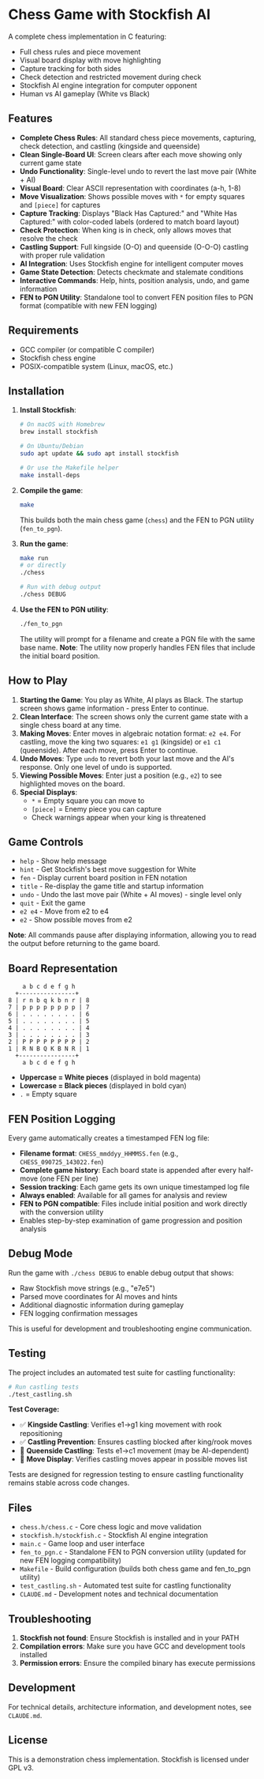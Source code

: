 # Chess Game with Stockfish AI

A complete chess implementation in C featuring:
- Full chess rules and piece movement
- Visual board display with move highlighting
- Capture tracking for both sides
- Check detection and restricted movement during check
- Stockfish AI engine integration for computer opponent
- Human vs AI gameplay (White vs Black)

## Features

- **Complete Chess Rules**: All standard chess piece movements, capturing, check detection, and castling (kingside and queenside)
- **Clean Single-Board UI**: Screen clears after each move showing only current game state
- **Undo Functionality**: Single-level undo to revert the last move pair (White + AI)
- **Visual Board**: Clear ASCII representation with coordinates (a-h, 1-8)
- **Move Visualization**: Shows possible moves with `*` for empty squares and `[piece]` for captures
- **Capture Tracking**: Displays "Black Has Captured:" and "White Has Captured:" with color-coded labels (ordered to match board layout)
- **Check Protection**: When king is in check, only allows moves that resolve the check
- **Castling Support**: Full kingside (O-O) and queenside (O-O-O) castling with proper rule validation
- **AI Integration**: Uses Stockfish engine for intelligent computer moves
- **Game State Detection**: Detects checkmate and stalemate conditions
- **Interactive Commands**: Help, hints, position analysis, undo, and game information
- **FEN to PGN Utility**: Standalone tool to convert FEN position files to PGN format (compatible with new FEN logging)

## Requirements

- GCC compiler (or compatible C compiler)
- Stockfish chess engine
- POSIX-compatible system (Linux, macOS, etc.)

## Installation

1. **Install Stockfish**:
   ```bash
   # On macOS with Homebrew
   brew install stockfish
   
   # On Ubuntu/Debian
   sudo apt update && sudo apt install stockfish
   
   # Or use the Makefile helper
   make install-deps
   ```

2. **Compile the game**:
   ```bash
   make
   ```
   This builds both the main chess game (`chess`) and the FEN to PGN utility (`fen_to_pgn`).

3. **Run the game**:
   ```bash
   make run
   # or directly
   ./chess
   
   # Run with debug output
   ./chess DEBUG
   ```

4. **Use the FEN to PGN utility**:
   ```bash
   ./fen_to_pgn
   ```
   The utility will prompt for a filename and create a PGN file with the same base name.
   **Note**: The utility now properly handles FEN files that include the initial board position.

## How to Play

1. **Starting the Game**: You play as White, AI plays as Black. The startup screen shows game information - press Enter to continue.
2. **Clean Interface**: The screen shows only the current game state with a single chess board at any time.
3. **Making Moves**: Enter moves in algebraic notation format: `e2 e4`. For castling, move the king two squares: `e1 g1` (kingside) or `e1 c1` (queenside). After each move, press Enter to continue.
4. **Undo Moves**: Type `undo` to revert both your last move and the AI's response. Only one level of undo is supported.
5. **Viewing Possible Moves**: Enter just a position (e.g., `e2`) to see highlighted moves on the board.
6. **Special Displays**:
   - `*` = Empty square you can move to
   - `[piece]` = Enemy piece you can capture
   - Check warnings appear when your king is threatened

## Game Controls

- `help` - Show help message
- `hint` - Get Stockfish's best move suggestion for White
- `fen` - Display current board position in FEN notation
- `title` - Re-display the game title and startup information
- `undo` - Undo the last move pair (White + AI moves) - single level only
- `quit` - Exit the game
- `e2 e4` - Move from e2 to e4
- `e2` - Show possible moves from e2

**Note**: All commands pause after displaying information, allowing you to read the output before returning to the game board.

## Board Representation

```
    a b c d e f g h
  +----------------+
8 | r n b q k b n r | 8
7 | p p p p p p p p | 7
6 | . . . . . . . . | 6
5 | . . . . . . . . | 5
4 | . . . . . . . . | 4
3 | . . . . . . . . | 3
2 | P P P P P P P P | 2
1 | R N B Q K B N R | 1
  +----------------+
    a b c d e f g h
```

- **Uppercase = White pieces** (displayed in bold magenta)
- **Lowercase = Black pieces** (displayed in bold cyan)
- `.` = Empty square

## FEN Position Logging

Every game automatically creates a timestamped FEN log file:
- **Filename format**: `CHESS_mmddyy_HHMMSS.fen` (e.g., `CHESS_090725_143022.fen`)
- **Complete game history**: Each board state is appended after every half-move (one FEN per line)  
- **Session tracking**: Each game gets its own unique timestamped log file
- **Always enabled**: Available for all games for analysis and review
- **FEN to PGN compatible**: Files include initial position and work directly with the conversion utility
- Enables step-by-step examination of game progression and position analysis

## Debug Mode

Run the game with `./chess DEBUG` to enable debug output that shows:
- Raw Stockfish move strings (e.g., "e7e5") 
- Parsed move coordinates for AI moves and hints
- Additional diagnostic information during gameplay
- FEN logging confirmation messages

This is useful for development and troubleshooting engine communication.

## Testing

The project includes an automated test suite for castling functionality:

```bash
# Run castling tests
./test_castling.sh
```

**Test Coverage:**
- ✅ **Kingside Castling**: Verifies e1→g1 king movement with rook repositioning
- ✅ **Castling Prevention**: Ensures castling blocked after king/rook moves  
- 🔄 **Queenside Castling**: Tests e1→c1 movement (may be AI-dependent)
- 🔄 **Move Display**: Verifies castling moves appear in possible moves list

Tests are designed for regression testing to ensure castling functionality remains stable across code changes.

## Files

- `chess.h/chess.c` - Core chess logic and move validation
- `stockfish.h/stockfish.c` - Stockfish AI engine integration  
- `main.c` - Game loop and user interface
- `fen_to_pgn.c` - Standalone FEN to PGN conversion utility (updated for new FEN logging compatibility)
- `Makefile` - Build configuration (builds both chess game and fen_to_pgn utility)
- `test_castling.sh` - Automated test suite for castling functionality
- `CLAUDE.md` - Development notes and technical documentation

## Troubleshooting

1. **Stockfish not found**: Ensure Stockfish is installed and in your PATH
2. **Compilation errors**: Make sure you have GCC and development tools installed  
3. **Permission errors**: Ensure the compiled binary has execute permissions

## Development

For technical details, architecture information, and development notes, see `CLAUDE.md`.

## License

This is a demonstration chess implementation. Stockfish is licensed under GPL v3.